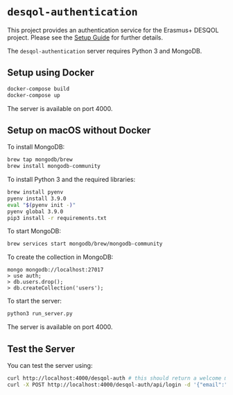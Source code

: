 # `desqol-authentication`

This project provides an authentication service for the Erasmus+
DESQOL project. Please see the [Setup
Guide](https://docs.google.com/document/d/1G-NltB3Cx_ampDHYeNDEd-Neke99mR7RDLxE5EMnRKM)
for further details.

The `desqol-authentication` server requires Python 3 and MongoDB.

## Setup using Docker

```sh
docker-compose build
docker-compose up
```

The server is available on port 4000.

## Setup on macOS without Docker

To install MongoDB:

```sh
brew tap mongodb/brew
brew install mongodb-community
```

To install Python 3 and the required libraries:

```sh
brew install pyenv
pyenv install 3.9.0
eval "$(pyenv init -)"
pyenv global 3.9.0
pip3 install -r requirements.txt
```

To start MongoDB:

```sh
brew services start mongodb/brew/mongodb-community
```

To create the collection in MongoDB:

```
mongo mongodb://localhost:27017
> use auth;
> db.users.drop();
> db.createCollection('users');
````

To start the server:

```sh
python3 run_server.py
```

The server is available on port 4000.

## Test the Server

You can test the server using:

```sh
curl http://localhost:4000/desqol-auth # this should return a welcome message
curl -X POST http://localhost:4000/desqol-auth/api/login -d '{"email":"foo@bar.com", "password":"pass"}'
```
